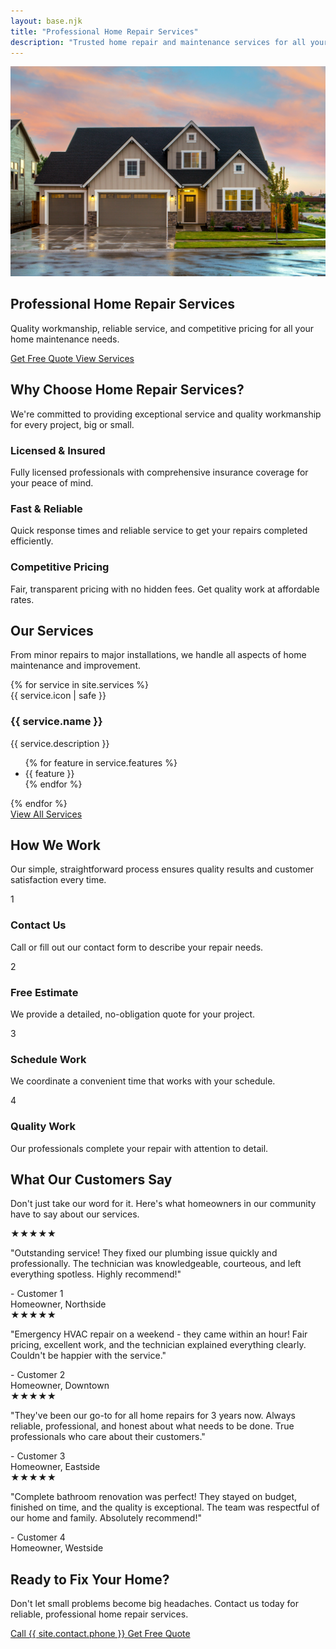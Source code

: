 ```yaml
---
layout: base.njk
title: "Professional Home Repair Services"
description: "Trusted home repair and maintenance services for all your residential needs. Quality workmanship, reliable service, and competitive pricing."
---
```


<!-- Hero Section -->
<section class="relative bg-gradient-to-r from-primary-600 to-primary-800 text-white">
    <div class="absolute inset-0">
        <img src="/images/banner.jpg" alt="Home Services" class="w-full h-full object-cover opacity-20">
    </div>
    <div class="relative container py-24">
        <div class="text-center">
            <h1 class="text-4xl md:text-6xl font-bold mb-6">
                Professional Home Repair Services
            </h1>
            <p class="text-xl md:text-2xl mb-8 text-primary-100 max-w-3xl mx-auto">
                Quality workmanship, reliable service, and competitive pricing for all your home maintenance needs.
            </p>
            <div class="flex flex-col sm:flex-row gap-4 justify-center">
                <a href="/contact/" class="bg-white text-primary-600 btn hover:bg-gray-50">
                    Get Free Quote
                </a>
                <a href="/services/" class="btn-secondary">
                    View Services
                </a>
            </div>
        </div>
    </div>
</section>

<!-- Why Choose Us Section -->
<section class="section bg-white">
    <div class="container">
        <div class="text-center mb-16">
            <h2 class="section-title">
                Why Choose Home Repair Services?
            </h2>
            <p class="section-subtitle">
                We're committed to providing exceptional service and quality workmanship for every project, big or small.
            </p>
        </div>
        <div class="grid grid-cols-1 md:grid-cols-3 gap-8"><div class="text-center p-6"><div class="feature-icon"><i data-lucide="shield-check" class="w-8 h-8"></i></div><h3 class="text-xl font-semibold mb-3">Licensed & Insured</h3><p class="text-gray-600">Fully licensed professionals with comprehensive insurance coverage for your peace of mind.</p></div><div class="text-center p-6"><div class="feature-icon"><i data-lucide="zap" class="w-8 h-8"></i></div><h3 class="text-xl font-semibold mb-3">Fast & Reliable</h3><p class="text-gray-600">Quick response times and reliable service to get your repairs completed efficiently.</p></div><div class="text-center p-6"><div class="feature-icon"><i data-lucide="dollar-sign" class="w-8 h-8"></i></div><h3 class="text-xl font-semibold mb-3">Competitive Pricing</h3><p class="text-gray-600">Fair, transparent pricing with no hidden fees. Get quality work at affordable rates.</p></div></div>
    </div>
</section>

<!-- Services Overview -->
<section class="section-alt">
    <div class="container">
        <div class="text-center mb-16">
            <h2 class="section-title">
                Our Services
            </h2>
            <p class="section-subtitle">
                From minor repairs to major installations, we handle all aspects of home maintenance and improvement.
            </p>
        </div>
        <div class="grid grid-cols-1 md:grid-cols-3 gap-8">{% for service in site.services %}<div class="card card-padding"><div class="service-icon">{{ service.icon | safe }}</div><h3 class="text-xl font-semibold mb-3">{{ service.name }}</h3><p class="text-gray-600 mb-4">{{ service.description }}</p><ul class="text-sm text-gray-500 space-y-1">{% for feature in service.features %}<li class="flex items-center"><i data-lucide="check" class="w-4 h-4 text-primary-500 mr-2"></i>{{ feature }}</li>{% endfor %}</ul></div>{% endfor %}
        </div>
        <div class="text-center mt-12">
            <a href="/services/" class="btn-primary">
                View All Services
            </a>
        </div>
    </div>
</section>

<!-- Process Section -->
<section class="section bg-white">
    <div class="container">
        <div class="text-center mb-16">
            <h2 class="section-title">
                How We Work
            </h2>
            <p class="section-subtitle">
                Our simple, straightforward process ensures quality results and customer satisfaction every time.
            </p>
        </div>
        <div class="grid grid-cols-1 md:grid-cols-2 lg:grid-cols-4 gap-8"><div class="text-center p-6"><div class="feature-icon bg-primary-600 text-white text-xl font-bold">1</div><h3 class="text-lg font-semibold mb-2">Contact Us</h3><p class="text-gray-600 text-sm">Call or fill out our contact form to describe your repair needs.</p></div><div class="text-center p-6"><div class="feature-icon bg-primary-600 text-white text-xl font-bold">2</div><h3 class="text-lg font-semibold mb-2">Free Estimate</h3><p class="text-gray-600 text-sm">We provide a detailed, no-obligation quote for your project.</p></div><div class="text-center p-6"><div class="feature-icon bg-primary-600 text-white text-xl font-bold">3</div><h3 class="text-lg font-semibold mb-2">Schedule Work</h3><p class="text-gray-600 text-sm">We coordinate a convenient time that works with your schedule.</p></div><div class="text-center p-6"><div class="feature-icon bg-primary-600 text-white text-xl font-bold">4</div><h3 class="text-lg font-semibold mb-2">Quality Work</h3><p class="text-gray-600 text-sm">Our professionals complete your repair with attention to detail.</p></div></div>
    </div>
</section>

<!-- Testimonials Section -->
<section class="section-alt">
    <div class="container">
        <div class="text-center mb-16">
            <h2 class="section-title">
                What Our Customers Say
            </h2>
            <p class="section-subtitle">
                Don't just take our word for it. Here's what homeowners in our community have to say about our services.
            </p>
        </div>
        <div class="testimonials-carousel">
            <div class="px-4">
                <div class="card p-8 mx-auto max-w-lg">
                    <div class="flex mb-4">
                        <span class="text-yellow-400 text-xl">★★★★★</span>
                    </div>
                    <p class="text-lg text-gray-600 mb-6 italic leading-relaxed">"Outstanding service! They fixed our plumbing issue quickly and professionally. The technician was knowledgeable, courteous, and left everything spotless. Highly recommend!"</p>
                    <div class="font-semibold text-gray-900 text-lg">- Customer 1</div>
                    <div class="text-gray-500">Homeowner, Northside</div>
                </div>
            </div>
            <div class="px-4">
                <div class="card p-8 mx-auto max-w-lg">
                    <div class="flex mb-4">
                        <span class="text-yellow-400 text-xl">★★★★★</span>
                    </div>
                    <p class="text-lg text-gray-600 mb-6 italic leading-relaxed">"Emergency HVAC repair on a weekend - they came within an hour! Fair pricing, excellent work, and the technician explained everything clearly. Couldn't be happier with the service."</p>
                    <div class="font-semibold text-gray-900 text-lg">- Customer 2</div>
                    <div class="text-gray-500">Homeowner, Downtown</div>
                </div>
            </div>
            <div class="px-4">
                <div class="card p-8 mx-auto max-w-lg">
                    <div class="flex mb-4">
                        <span class="text-yellow-400 text-xl">★★★★★</span>
                    </div>
                    <p class="text-lg text-gray-600 mb-6 italic leading-relaxed">"They've been our go-to for all home repairs for 3 years now. Always reliable, professional, and honest about what needs to be done. True professionals who care about their customers."</p>
                    <div class="font-semibold text-gray-900 text-lg">- Customer 3</div>
                    <div class="text-gray-500">Homeowner, Eastside</div>
                </div>
            </div>
            <div class="px-4">
                <div class="card p-8 mx-auto max-w-lg">
                    <div class="flex mb-4">
                        <span class="text-yellow-400 text-xl">★★★★★</span>
                    </div>
                    <p class="text-lg text-gray-600 mb-6 italic leading-relaxed">"Complete bathroom renovation was perfect! They stayed on budget, finished on time, and the quality is exceptional. The team was respectful of our home and family. Absolutely recommend!"</p>
                    <div class="font-semibold text-gray-900 text-lg">- Customer 4</div>
                    <div class="text-gray-500">Homeowner, Westside</div>
                </div>
            </div>
        </div>
    </div>
    <style>
        .slick-dots {
            bottom: -40px;
        }
        .slick-dots li button:before {
            color: #9CA3AF;
            font-size: 12px;
        }
        .slick-dots li.slick-active button:before {
            color: #3B82F6;
        }
        .slick-prev, .slick-next {
            z-index: 1;
        }
        .slick-prev {
            left: -40px;
        }
        .slick-next {
            right: -40px;
        }
        .slick-prev:before, .slick-next:before {
            color: #3B82F6;
            font-size: 30px;
        }
        @media (max-width: 768px) {
            .slick-prev {
                left: 10px;
            }
            .slick-next {
                right: 10px;
            }
        }
    </style>
</section>

<!-- CTA Section -->
<section class="section bg-primary-600 text-white">
    <div class="container text-center">
        <h2 class="section-title text-white">
            Ready to Fix Your Home?
        </h2>
        <p class="text-xl mb-8 text-primary-100 section-subtitle">
            Don't let small problems become big headaches. Contact us today for reliable, professional home repair services.
        </p>
        <div class="flex flex-col sm:flex-row gap-4 justify-center">
            <a href="tel:{{ site.contact.phone }}" class="bg-white text-primary-600 btn hover:bg-gray-50">
                Call {{ site.contact.phone }}
            </a>
            <a href="/contact/" class="btn-secondary">
                Get Free Quote
            </a>
        </div>
    </div>
</section>
